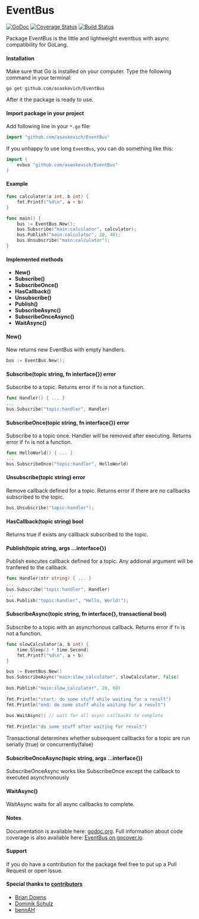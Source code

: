 EventBus
======
[![GoDoc](https://godoc.org/github.com/asaskevich/EventBus?status.svg)](https://godoc.org/github.com/asaskevich/EventBus) [![Coverage Status](https://img.shields.io/coveralls/asaskevich/EventBus.svg)](https://coveralls.io/r/asaskevich/EventBus?branch=master) [![Build Status](https://travis-ci.org/asaskevich/EventBus.svg)](https://travis-ci.org/asaskevich/EventBus)

Package EventBus is the little and lightweight eventbus with async compatibility for GoLang.

#### Installation
Make sure that Go is installed on your computer.
Type the following command in your terminal:

	go get github.com/asaskevich/EventBus

After it the package is ready to use.

#### Import package in your project
Add following line in your `*.go` file:
```go
import "github.com/asaskevich/EventBus"
```
If you unhappy to use long `EventBus`, you can do something like this:
```go
import (
	evbus "github.com/asaskevich/EventBus"
)
```

#### Example
```go
func calculator(a int, b int) {
	fmt.Printf("%d\n", a + b)
}

func main() {
	bus := EventBus.New();
	bus.Subscribe("main:calculator", calculator);
	bus.Publish("main:calculator", 20, 40);
	bus.Unsubscribe("main:calculator");
}
```

#### Implemented methods
* **New()**
* **Subscribe()**
* **SubscribeOnce()**
* **HasCallback()**
* **Unsubscribe()**
* **Publish()**
* **SubscribeAsync()**
* **SubscribeOnceAsync()**
* **WaitAsync()**

#### New()
New returns new EventBus with empty handlers.
```go
bus := EventBus.New();
```

#### Subscribe(topic string, fn interface{}) error
Subscribe to a topic. Returns error if `fn` is not a function.
```go
func Handler() { ... }
...
bus.Subscribe("topic:handler", Handler)
```

#### SubscribeOnce(topic string, fn interface{}) error
Subscribe to a topic once. Handler will be removed after executing. Returns error if `fn` is not a function.
```go
func HelloWorld() { ... }
...
bus.SubscribeOnce("topic:handler", HelloWorld)
```

#### Unsubscribe(topic string) error
Remove callback defined for a topic. Returns error if there are no callbacks subscribed to the topic.
```go
bus.Unsubscribe("topic:handler");
```

#### HasCallback(topic string) bool
Returns true if exists any callback subscribed to the topic.

#### Publish(topic string, args ...interface{})
Publish executes callback defined for a topic. Any addional argument will be tranfered to the callback.
```go
func Handler(str string) { ... }
...
bus.Subscribe("topic:handler", Handler)
...
bus.Publish("topic:handler", "Hello, World!");
```

#### SubscribeAsync(topic string, fn interface{}, transactional bool)
Subscribe to a topic with an asyncrhonous callback. Returns error if `fn` is not a function.
```go
func slowCalculator(a, b int) {
	time.Sleep(3 * time.Second)
	fmt.Printf("%d\n", a + b)
}

bus := EventBus.New()
bus.SubscribeAsync("main:slow_calculator", slowCalculator, false)
	
bus.Publish("main:slow_calculator", 20, 60)
	
fmt.Println("start: do some stuff while waiting for a result")
fmt.Println("end: do some stuff while waiting for a result") 
	
bus.WaitAsync() // wait for all async callbacks to complete
	
fmt.Println("do some stuff after waiting for result") 
```
Transactional determines whether subsequent callbacks for a topic are run serially (true) or concurrently(false)

#### SubscribeOnceAsync(topic string, args ...interface{})
SubscribeOnceAsync works like SubscribeOnce except the callback to executed asynchronously

####  WaitAsync()
WaitAsync waits for all async callbacks to complete.

#### Notes
Documentation is available here: [godoc.org](https://godoc.org/github.com/asaskevich/EventBus).
Full information about code coverage is also available here: [EventBus on gocover.io](http://gocover.io/github.com/asaskevich/EventBus).

#### Support
If you do have a contribution for the package feel free to put up a Pull Request or open Issue.

#### Special thanks to [contributors](https://github.com/asaskevich/EventBus/graphs/contributors)
* [Brian Downs](https://github.com/briandowns)
* [Dominik Schulz](https://github.com/gittex)
* [bennAH](https://github.com/bennAH)
